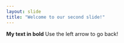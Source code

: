 ```yaml
---
layout: slide
title: "Welcome to our second slide!"
---
```

__My text in bold__
Use the left arrow to go back!
